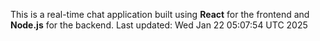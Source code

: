 This is a real-time chat application built using **React** for the frontend and **Node.js** for the backend.
Last updated: Wed Jan 22 05:07:54 UTC 2025
